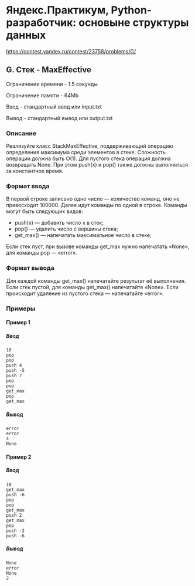 # Яндекс.Практикум, Python-разработчик: основыне структуры данных

https://contest.yandex.ru/contest/23758/problems/G/

## G. Стек - MaxEffective

Ограничение времени - 1.5 секунды

Ограничение памяти - 64Mb

Ввод - стандартный ввод или input.txt

Вывод - стандартный вывод или output.txt


### Описание

Реализуйте класс StackMaxEffective, поддерживающий операцию определения максимума среди элементов в стеке. Сложность операции должна быть O(1). Для пустого стека операция должна возвращать None. При этом push(x) и pop() также должны выполняться за константное время. 

### Формат ввода

В первой строке записано одно число — количество команд, оно не превосходит 100000. Далее идут команды по одной в строке. Команды могут быть следующих видов:

* push(x) — добавить число x в стек;
* pop() — удалить число с вершины стека;
* get_max() — напечатать максимальное число в стеке;

Если стек пуст, при вызове команды get_max нужно напечатать «None», для команды pop — «error». 

### Формат вывода

Для каждой команды get_max() напечатайте результат её выполнения. Если стек пустой, для команды get_max() напечатайте «None». Если происходит удаление из пустого стека — напечатайте «error». 

### Примеры

#### Пример 1

##### Ввод
```
10
pop
pop
push 4
push -5
push 7
pop
pop
get_max
pop
get_max
```

##### Вывод
```
error
error
4
None
```

#### Пример 2

##### Ввод
```
10
get_max
push -6
pop
pop
get_max
push 2
get_max
pop
push -2
push -6
```

##### Вывод
```
None
error
None
2
```

